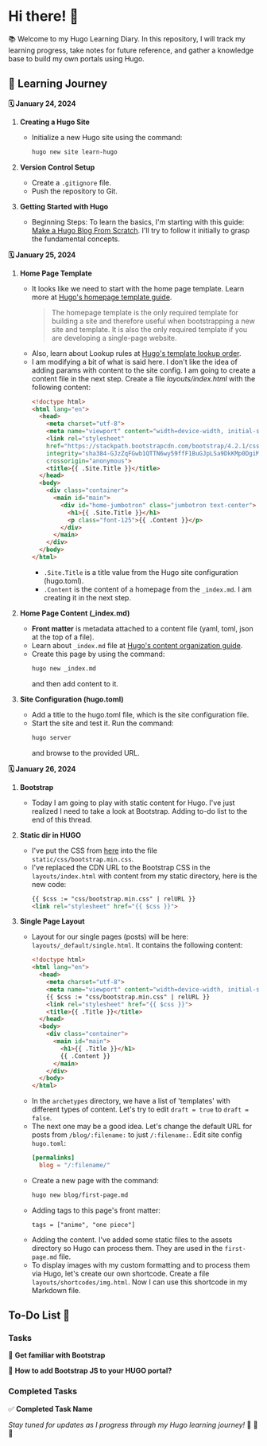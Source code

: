 # Hi there! 👋

📚 Welcome to my Hugo Learning Diary. In this repository, I will track my learning progress, take notes for future reference, and gather a knowledge base to build my own portals using Hugo.

## 🚀 Learning Journey

**🗓️ January 24, 2024**

1. **Creating a Hugo Site**
   - Initialize a new Hugo site using the command:
     ```bash
     hugo new site learn-hugo
     ```

2. **Version Control Setup**
   - Create a `.gitignore` file.
   - Push the repository to Git.

3. **Getting Started with Hugo**
   - Beginning Steps: To learn the basics, I'm starting with this guide: [Make a Hugo Blog From Scratch](https://zwbetz.com/make-a-hugo-blog-from-scratch/). I'll try to follow it initially to grasp the fundamental concepts.

**🗓️ January 25, 2024**

1. **Home Page Template**
   - It looks like we need to start with the home page template. Learn more at [Hugo's homepage template guide](https://gohugo.io/templates/homepage/#readout).
     > The homepage template is the only required template for building a site and therefore useful when bootstrapping a new site and template. It is also the only required template if you are developing a single-page website.
   - Also, learn about Lookup rules at [Hugo's template lookup order](https://gohugo.io/templates/lookup-order/).
   - I am modifying a bit of what is said here. I don't like the idea of adding params with content to the site config. I am going to create a content file in the next step. Create a file *layouts/index.html* with the following content:
     ```html
     <!doctype html>
     <html lang="en">
       <head>
         <meta charset="utf-8">
         <meta name="viewport" content="width=device-width, initial-scale=1, shrink-to-fit=no">
         <link rel="stylesheet"
         href="https://stackpath.bootstrapcdn.com/bootstrap/4.2.1/css/bootstrap.min.css"
         integrity="sha384-GJzZqFGwb1QTTN6wy59ffF1BuGJpLSa9DkKMp0DgiMDm4iYMj70gZWKYbI706tWS"
         crossorigin="anonymous">
         <title>{{ .Site.Title }}</title>
       </head>
       <body>
         <div class="container">
           <main id="main">
             <div id="home-jumbotron" class="jumbotron text-center">
               <h1>{{ .Site.Title }}</h1>
               <p class="font-125">{{ .Content }}</p>
             </div>
           </main>
         </div>
       </body>
     </html>
     ```
     - `.Site.Title` is a title value from the Hugo site configuration (hugo.toml).
     - `.Content` is the content of a homepage from the `_index.md`. I am creating it in the next step.

2. **Home Page Content (_index.md)**
   - **Front matter** is metadata attached to a content file (yaml, toml, json at the top of a file).
   - Learn about `_index.md` file at [Hugo's content organization guide](https://gohugo.io/content-management/organization/#index-pages-_indexmd).
   - Create this page by using the command: 
     ```bash
     hugo new _index.md
     ```
     and then add content to it.

3. **Site Configuration (hugo.toml)**
   - Add a title to the hugo.toml file, which is the site configuration file.
   - Start the site and test it. Run the command:
     ```bash
     hugo server
     ```
     and browse to the provided URL.

**🗓️ January 26, 2024**

1. **Bootstrap**
   - Today I am going to play with static content for Hugo. I've just realized I need to take a look at Bootstrap. Adding to-do list to the end of this thread.

2. **Static dir in HUGO**
   - I've put the CSS from [here](https://raw.githubusercontent.com/zwbetz-gh/make-a-hugo-blog-from-scratch/master/static/css/bootstrap.min.css) into the file `static/css/bootstrap.min.css`.
   - I've replaced the CDN URL to the Bootstrap CSS in the `layouts/index.html` with content from my static directory, here is the new code:
     ```html
     {{ $css := "css/bootstrap.min.css" | relURL }}
     <link rel="stylesheet" href="{{ $css }}">
     ```

3. **Single Page Layout**
   - Layout for our single pages (posts) will be here: `layouts/_default/single.html`. It contains the following content:
     ```html
     <!doctype html>
     <html lang="en">
       <head>
         <meta charset="utf-8">
         <meta name="viewport" content="width=device-width, initial-scale=1, shrink-to-fit=no">
         {{ $css := "css/bootstrap.min.css" | relURL }}
         <link rel="stylesheet" href="{{ $css }}">
         <title>{{ .Title }}</title>
       </head>
       <body>
         <div class="container">
           <main id="main">
             <h1>{{ .Title }}</h1>
             {{ .Content }}
           </main>
         </div>
       </body>
     </html>
     ```
   - In the `archetypes` directory, we have a list of 'templates' with different types of content. Let's try to edit `draft = true` to `draft = false`.
   - The next one may be a good idea. Let's change the default URL for posts from `/blog/:filename:` to just `/:filename:`. Edit site config `hugo.toml`:
     ```toml
     [permalinks]
       blog = "/:filename/"
     ```
   - Create a new page with the command:
     ```bash
     hugo new blog/first-page.md
     ```
   - Adding tags to this page's front matter:
     ```
     tags = ["anime", "one piece"]
     ```
   - Adding the content. I've added some static files to the assets directory so Hugo can process them. They are used in the `first-page.md` file.
   - To display images with my custom formatting and to process them via Hugo, let's create our own shortcode. Create a file `layouts/shortcodes/img.html`. Now I can use this shortcode in my Markdown file.


## To-Do List 📝

### Tasks
🔲 **Get familiar with Bootstrap**

🔲 **How to add Bootstrap JS to your HUGO portal?**

### Completed Tasks
✅ **Completed Task Name**

*Stay tuned for updates as I progress through my Hugo learning journey!* 🌟 🌈 🦄